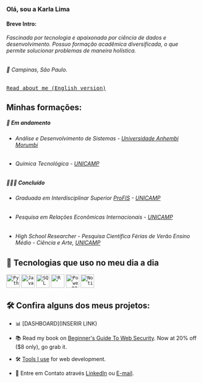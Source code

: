 ### Olá, sou a Karla Lima

#### Breve Intro:

###### Fascinada por tecnologia e apaixonada por ciência de dados e desenvolvimento. Possuo formação acadêmica diversificada, o que permite solucionar problemas de maneira holística.

###### 📍 Campinas, São Paulo.

<p>
  <samp>
   <a href="https://github.com/karlaklima/Karlaklima-English-version">Read about me (English version)</a> 
    
## Minhas formações: 

##### 🌱 Em andamento 

- ###### Análise e Desenvolvimento de Sistemas - [Universidade Anhembi Morumbi](https://portal.anhembi.br/institucional/)
- ###### Química Tecnológica - [UNICAMP](https://www.unicamp.br/#gsc.tab=0)


##### 👩🏻‍🎓 Concluído 

- ###### Graduada em Interdisciplinar Superior [ProFIS](https://www.prg.unicamp.br/curso-profis/) - [UNICAMP](https://www.unicamp.br/#gsc.tab=0) 
- ###### Pesquisa em Relações Econômicas Internacionais - [UNICAMP](https://www.unicamp.br/#gsc.tab=0)
- ###### High School Researcher - Pesquisa Científica Férias de Verão Ensino Médio - Ciência e Arte, [UNICAMP](https://www.unicamp.br/#gsc.tab=0)

## 🚀 Tecnologias que uso no meu dia a dia

<code><img height="35" alt="Python" src="https://raw.githubusercontent.com/karlaklima/Image/main/python%20jpn%20.webp"></code>
<code><img height="35" alt="Java" src="https://github.com/karlaklima/Image/blob/main/JavaScript.png"></code>
<code><img height="35" alt="SQL" src="https://github.com/karlaklima/Image/blob/main/sql%20image.jpeg?raw=true" data-hpc="true" class="Box-sc-g0xbh4-0 kzRgrI"></code>
<code><img height="35" alt="R" src="https://github.com/karlaklima/Image/raw/main/R" class="Link__StyledLink-sc-14289xe-0 dvQLCc"></code>
<code><img height="35" alt="Power BI" src="https://github.com/karlaklima/Image/blob/main/power%20BI%20.png?raw=true" data-hpc="true" class="Box-sc-g0xbh4-0 kzRgrI"></code>
<code><img height="35" alt="Notion" src="https://github.com/karlaklima/Image/blob/main/notion.jpeg"></code>

## 🛠 Confira alguns dos meus projetos:

- 📊 [DASHBOARD](INSERIR LINK)
  
- 📚 Read my book on [Beginner's Guide To Web Security](https://gokul.site/book). Now at 20% off ($8 only), go grab it.
- 🛠 [Tools I use](http://gokul.site/blog/uses) for web development.

- 📩 Entre em Contato através [LinkedIn](https://www.linkedin.com/in/karla-almeida/) ou [E-mail](mailto:karlalima2000@gmail.com).
  
<!--
**karlaklima/Karlaklima** is a ✨ _special_ ✨ repository because its `README.md` (this file) appears on your GitHub profile.

Here are some ideas to get you started:

- 🔭 I’m currently working on ...
- 🌱 I’m currently learning ...
- 👯 I’m looking to collaborate on ...
- 🤔 I’m looking for help with ...
- 💬 Ask me about ...
- 📫 How to reach me: ...
- 😄 Pronouns: ...
- ⚡ Fun fact: ...
-->
